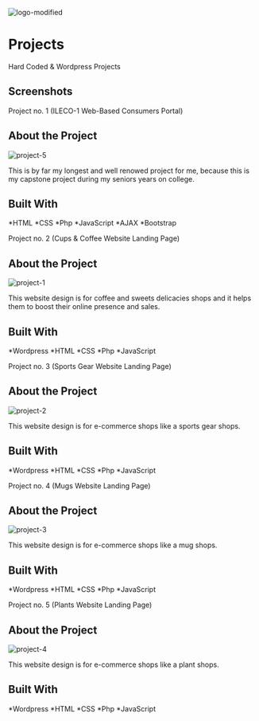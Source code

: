 
![logo-modified](https://github.com/Jeybii00/Projects/assets/172424335/8aa218cb-d11e-4064-abc1-4bfdc00867e5)

# Projects
Hard Coded &amp; Wordpress Projects

## Screenshots

Project no. 1 (ILECO-1 Web-Based Consumers Portal)

## About the Project
![project-5](https://github.com/Jeybii00/Projects/assets/172424335/fbf6014e-2bc7-45a2-854d-f08bd8305111)

This is by far my longest and well renowed project for me, because this is my capstone project during my seniors years on college.

## Built With
*HTML
*CSS
*Php
*JavaScript
*AJAX
*Bootstrap

Project no. 2 (Cups & Coffee Website Landing Page)

## About the Project
![project-1](https://github.com/Jeybii00/Projects/assets/172424335/03004e38-8395-4ed3-92f4-461ca8032655)

This website design is for coffee and sweets delicacies shops and it helps them to boost their online presence and sales.

## Built With
*Wordpress
*HTML
*CSS
*Php
*JavaScript

Project no. 3 (Sports Gear Website Landing Page)

## About the Project
![project-2](https://github.com/Jeybii00/Projects/assets/172424335/a0c20f71-eebb-495e-93e7-b720a982a37b)

This website design is for e-commerce shops like a sports gear shops.

## Built With
*Wordpress
*HTML
*CSS
*Php
*JavaScript

Project no. 4 (Mugs Website Landing Page)

## About the Project
![project-3](https://github.com/Jeybii00/Projects/assets/172424335/bec67157-55d3-4474-9c82-33cd7cb93ac9)

This website design is for e-commerce shops like a mug shops.

## Built With
*Wordpress
*HTML
*CSS
*Php
*JavaScript

Project no. 5 (Plants Website Landing Page)

## About the Project
![project-4](https://github.com/Jeybii00/Projects/assets/172424335/43ccccd0-b289-47b0-bc63-5a4d0875128c)

This website design is for e-commerce shops like a plant shops.

## Built With
*Wordpress
*HTML
*CSS
*Php
*JavaScript
